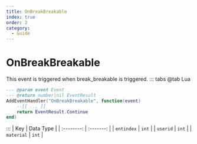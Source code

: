 ```yaml
---
title: OnBreakBreakable
index: true
order: 2
category:
  - Guide
---
```


# OnBreakBreakable
This event is triggered when break_breakable is triggered.
::: tabs
@tab Lua
```lua
--- @param event Event
--- @return number|nil EventResult
AddEventHandler("OnBreakBreakable", function(event)
    --[[ ... ]]
    return EventResult.Continue
end)
```

:::
|     Key    | Data Type |
| :--------: | :-------: |
| `entindex` |   `int`   |
|  `userid`  |   `int`   |
| `material` |   `int`   |